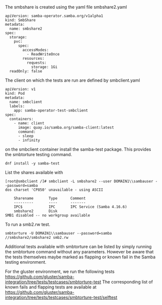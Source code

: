 The smbshare is created using the yaml file
smbshare2.yaml
```
apiVersion: samba-operator.samba.org/v1alpha1
kind: SmbShare
metadata:
  name: smbshare2
spec:
  storage:
    pvc:
      spec:
        accessModes:
          - ReadWriteOnce
        resources:
          requests:
            storage: 1Gi
  readOnly: false
```

The client on which the tests are run are defined by smbclient.yaml
```
apiVersion: v1
kind: Pod
metadata:
  name: smbclient
  labels:
    app: samba-operator-test-smbclient
spec:
  containers:
    - name: client
      image: quay.io/samba.org/samba-client:latest
      command:
      - sleep
      - infinity
```

on the smbclient container
install the samba-test package. This provides the smbtorture testing command.

```
dnf install -y samba-test
```

List the shares available with
```
[root@smbclient /]# smbclient -L smbshare2 --user DOMAIN1\\sambauser --password=samba
dos charset 'CP850' unavailable - using ASCII

	Sharename       Type      Comment
	---------       ----      -------
	IPC$            IPC       IPC Service (Samba 4.16.6)
	smbshare2       Disk      
SMB1 disabled -- no workgroup available
```

To run a smb2.rw test.
```
smbtorture -U DOMAIN1\\sambauser --password=samba //smbshare2/smbshare2 smb2.rw
```

Additional tests available with smbtorture can be listed by simply running the smbtorture command without any parameters. However be aware that the tests themselves maybe marked as flapping or known fail in the Samba testing environment.

For the gluster environment, we run the following tests
https://github.com/gluster/samba-integration/tree/tests/testcases/smbtorture-test
The corresponding list of known fails and flapping tests are available at
https://github.com/gluster/samba-integration/tree/tests/testcases/smbtorture-test/selftest
